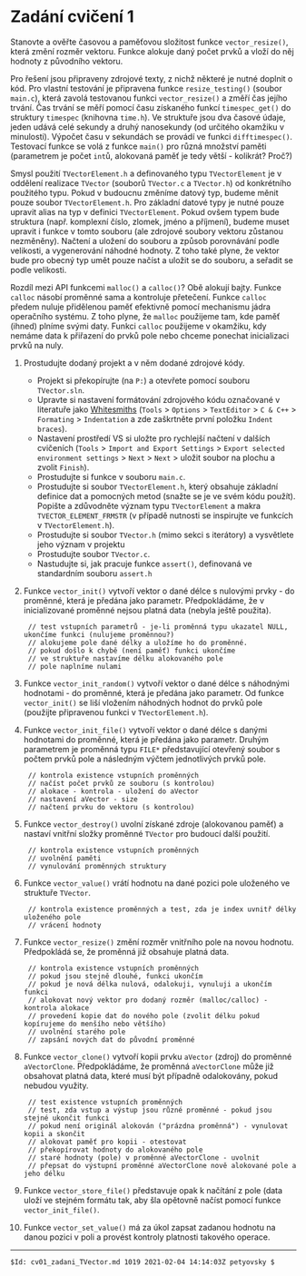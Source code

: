 ﻿# Zadání cvičení 1

Stanovte a ověřte časovou a paměťovou složitost funkce `vector_resize()`, která změní rozměr vektoru.
Funkce alokuje daný počet prvků a vloží do něj hodnoty z původního vektoru.

Pro řešení jsou připraveny zdrojové texty, z nichž některé je nutné doplnit o kód.
Pro vlastní testování je připravena funkce `resize_testing()` (soubor `main.c`), která zavolá testovanou funkci `vector_resize()` a změří čas jejího trvání.
Čas trvání se měří pomocí času získaného funkcí `timespec_get()` do struktury `timespec` (knihovna `time.h`). Ve struktuře jsou dva časové údaje, jeden udává celé sekundy a druhý nanosekundy (od určitého okamžiku v minulosti). Výpočet času v sekundách se provádí ve funkci `difftimespec()`.
Testovací funkce se volá z funkce `main()` pro různá množství paměti (parametrem je počet `int`ů, alokovaná paměť je tedy větší - kolikrát? Proč?)

Smysl použití `TVectorElement.h` a definovaného typu `TVectorElement` je v oddělení realizace `TVector` (souborů `TVector.c` a `TVector.h`) od konkrétního použitého typu. Pokud v budoucnu změníme datový typ, budeme měnit pouze soubor `TVectorElement.h`. Pro základní datové typy je nutné pouze upravit alias na typ v definici `TVectorElement`. Pokud ovšem typem bude struktura (např. komplexní číslo, zlomek, jméno a příjmení), budeme muset upravit i funkce v tomto souboru (ale zdrojové soubory vektoru zůstanou nezměněny). Načtení a uložení do souboru a způsob porovnávání podle velikosti, a vygenerování náhodné hodnoty. Z toho také plyne, že vektor bude pro obecný typ umět pouze načíst a uložit se do souboru, a seřadit se podle velikosti.

Rozdíl mezi API funkcemi `malloc()` a `calloc()`? Obě alokují bajty. Funkce `calloc` násobí proměnné sama a kontroluje přetečení. Funkce `calloc` předem nuluje přidělenou paměť efektivně pomocí mechanismu jádra operačního systému. Z toho plyne, že `malloc` použijeme tam, kde paměť (ihned) plníme svými daty. Funkci `calloc` použijeme v okamžiku, kdy nemáme data k přiřazení do prvků pole nebo chceme ponechat inicializaci prvků na nuly.

1. Prostudujte dodaný projekt a v něm dodané zdrojové kódy.
   - Projekt si překopírujte (na `P:`) a otevřete pomocí souboru `TVector.sln`.
   - Upravte si nastavení formátování zdrojového kódu označované v literatuře jako [Whitesmiths](https://en.wikipedia.org/wiki/Indentation_style#Whitesmiths_style) (`Tools` > `Options` > `TextEditor` > `C & C++` > `Formating` > `Indentation` a zde zaškrtněte první položku `Indent braces`).
   - Nastavení prostředí VS si uložte pro rychlejší načtení v dalších cvičeních (`Tools` > `Import and Export Settings` > `Export selected environment settings` > `Next` > `Next` > uložit soubor na plochu a zvolit `Finish`).
   - Prostudujte si funkce v souboru `main.c`.
   - Prostudujte si soubor `TVectorElement.h`, který obsahuje základní definice dat a pomocných metod (snažte se je ve svém kódu použít). Popište a zdůvodněte význam typu `TVectorElement` a makra `TVECTOR_ELEMENT_FRMSTR` (v případě nutnosti se inspirujte ve funkcích v `TVectorElement.h`). 
   - Prostudujte si soubor `TVector.h` (mimo sekci s iterátory) a vysvětlete jeho význam v projektu
   - Prostudujte soubor `TVector.c`.
   - Nastudujte si, jak pracuje funkce `assert()`, definovaná ve standardním souboru `assert.h`


2. Funkce `vector_init()` vytvoří vektor o dané délce s nulovými prvky - do proměnné, která je předána jako parametr. Předpokládáme, že v inicializované proměnné nejsou platná data (nebyla ještě použita).

        // test vstupních parametrů - je-li proměnná typu ukazatel NULL, ukončíme funkci (nulujeme proměnnou?)
        // alokujeme pole dané délky a uložíme ho do proměnné.
        // pokud došlo k chybě (není paměť) funkci ukončíme
        // ve struktuře nastavíme délku alokovaného pole
        // pole naplníme nulami

3. Funkce `vector_init_random()` vytvoří vektor o dané délce s náhodnými hodnotami - do proměnné, která je předána jako parametr.
 Od funkce `vector_init()` se liší vložením náhodných hodnot do prvků pole (použijte připravenou funkci v `TVectorElement.h`).

4. Funkce `vector_init_file()` vytvoří vektor o dané délce s danými hodnotami do proměnné, která je předána jako parametr. Druhým parametrem je proměnná typu `FILE*` představující otevřený soubor s počtem prvků pole a následným výčtem jednotlivých prvků pole. 

        // kontrola existence vstupních proměnných
        // načíst počet prvků ze souboru (s kontrolou)
        // alokace - kontrola - uložení do aVector
        // nastavení aVector - size
        // načtení prvku do vektoru (s kontrolou)

5. Funkce `vector_destroy()` uvolní získané zdroje (alokovanou paměť) a nastaví vnitřní složky proměnné `TVector` pro budoucí další použití. 

        // kontrola existence vstupních proměnných
        // uvolnění paměti
        // vynulování proměnných struktury

6. Funkce `vector_value()` vrátí hodnotu na dané pozici pole uloženého ve struktuře `TVector`.

        // kontrola existence proměnných a test, zda je index uvnitř délky uloženého pole
        // vrácení hodnoty

7. Funkce `vector_resize()` změní rozměr vnitřního pole na novou hodnotu. Předpokládá se, že proměnná již obsahuje platná data.

        // kontrola existence vstupních proměnných
        // pokud jsou stejně dlouhé, funkci ukončím
        // pokud je nová délka nulová, odalokuji, vynuluji a ukončím funkci
        // alokovat nový vektor pro dodaný rozměr (malloc/calloc) - kontrola alokace
        // provedení kopie dat do nového pole (zvolit délku pokud kopírujeme do menšího nebo většího)
        // uvolnění starého pole
        // zapsání nových dat do původní proměnné

8. Funkce `vector_clone()` vytvoří kopii prvku `aVector` (zdroj) do proměnné `aVectorClone`. Předpokládáme, že proměnná `aVectorClone` může již obsahovat platná data, které musí být případně odalokovány, pokud nebudou využity. 

        // test existence vstupních proměnných
        // test, zda vstup a výstup jsou různé proměnné - pokud jsou stejné ukončit funkci
        // pokud není originál alokován ("prázdna proměnná") - vynulovat kopii a skončit
        // alokovat paměť pro kopii - otestovat
        // překopírovat hodnoty do alokovaného pole
        // staré hodnoty (pole) v proměnné aVectorClone - uvolnit
        // přepsat do výstupní proměnné aVectorClone nově alokované pole a jeho délku

9. Funkce `vector_store_file()` představuje opak k načítání z pole (data uloží ve stejném formátu tak, aby šla opětovně načíst pomocí funkce `vector_init_file()`.

10. Funkce `vector_set_value()` má za úkol zapsat zadanou hodnotu na danou pozici v poli a provést kontroly platnosti takového operace.

---
`$Id: cv01_zadani_TVector.md 1019 2021-02-04 14:14:03Z petyovsky $`

